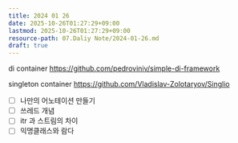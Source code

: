 ```yaml
---
title: 2024 01 26
date: 2025-10-26T01:27:29+09:00
lastmod: 2025-10-26T01:27:29+09:00
resource-path: 07.Daliy Note/2024-01-26.md
draft: true
---
```

di container https://github.com/pedroviniv/simple-di-framework

singleton container https://github.com/Vladislav-Zolotaryov/Singlio


- [ ] 나만의 어노테이션 만들기
- [ ] 쓰레드 개념
- [ ] itr 과 스트림의 차이
- [ ] 익명클래스와 람다
